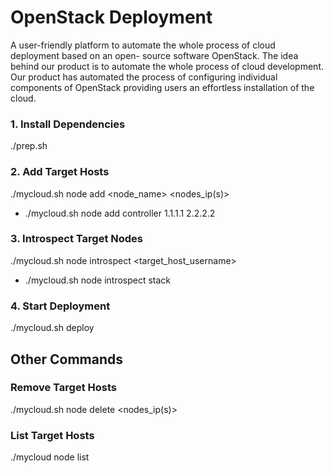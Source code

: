 # OpenStack Deployment
A user-friendly platform to automate the whole process of cloud deployment based on an open-
source software OpenStack. The idea behind our product is to automate the whole process of cloud
development. Our product has automated the process of configuring individual components of OpenStack providing users an
effortless installation of the cloud.
### 1. Install Dependencies
./prep.sh
### 2. Add Target Hosts
./mycloud.sh node add <node_name> <nodes_ip(s)>
* ./mycloud.sh node add controller 1.1.1.1 2.2.2.2
### 3. Introspect Target Nodes
./mycloud.sh node introspect <target_host_username>
* ./mycloud.sh node introspect stack
### 4. Start Deployment
./mycloud.sh deploy 

## Other Commands
### Remove Target Hosts
./mycloud.sh node delete <nodes_ip(s)>
### List Target Hosts
./mycloud node list
